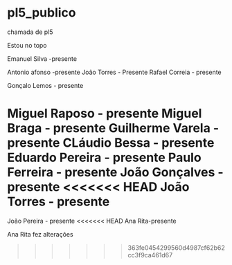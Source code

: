 # pl5_publico
chamada de pl5


Estou no topo

Emanuel Silva -presente


Antonio afonso -presente
João Torres - Presente
Rafael Correia - presente

Gonçalo Lemos - presente

Miguel Raposo - presente
Miguel Braga - presente
Guilherme Varela - presente
CLáudio Bessa - presente
Eduardo Pereira - presente
Paulo Ferreira - presente
João Gonçalves - presente
<<<<<<< HEAD
João Torres - presente
=======
João Pereira - presente
<<<<<<< HEAD
Ana Rita-presente

Ana Rita fez alterações
>>>>>>> 363fe0454299560d4987cf62b62cc3f9ca461d67
